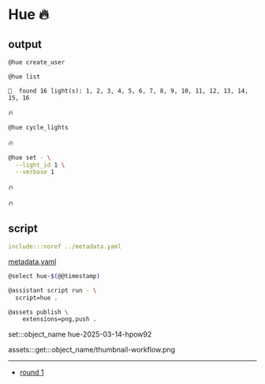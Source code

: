 # Hue 🔥

## output

```bash
@hue create_user
```

```bash
@hue list
```

```text
🧠  found 16 light(s): 1, 2, 3, 4, 5, 6, 7, 8, 9, 10, 11, 12, 13, 14, 15, 16
```

🔥

```bash
@hue cycle_lights
```

🔥

```bash
@hue set - \
  --light_id 1 \
  --verbose 1
```

🔥



🔥

## script

```yaml
include:::noref ../metadata.yaml
```
[metadata.yaml](../metadata.yaml)

```bash
@select hue-$(@@timestamp)

@assistant script run - \
  script=hue .

@assets publish \
	extensions=png,push .
```

set:::object_name hue-2025-03-14-hpow92

assets:::get:::object_name/thumbnail-workflow.png



---

- [round 1](./round-1.md)